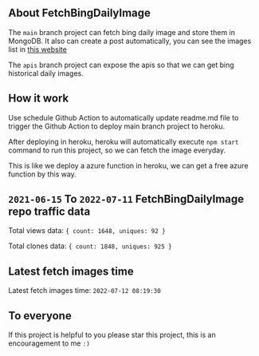 ## About FetchBingDailyImage

The `main` branch project can fetch bing daily image and store them in MongoDB.
It also can create a post automatically, you can see the images list in [this website](https://oursalbum.netlify.app)

The `apis` branch project can expose the apis so that we can get bing historical daily images.

## How it work

Use schedule Github Action to automatically update readme.md file to trigger the Github Action to deploy main branch project to heroku.

After deploying in heroku, heroku will automatically execute `npm start` command to run this project, so we can fetch the image everyday.

This is like we deploy a azure function in heroku, we can get a free azure function by this way.

## `2021-06-15` To `2022-07-11` FetchBingDailyImage repo traffic data

Total views data: `{ count: 1648, uniques: 92 }`

Total clones data: `{ count: 1848, uniques: 925 }`

## Latest fetch images time

Latest fetch images time: `2022-07-12 08:19:30`

## To everyone

If this project is helpful to you please star this project, this is an encouragement to me `:)`



